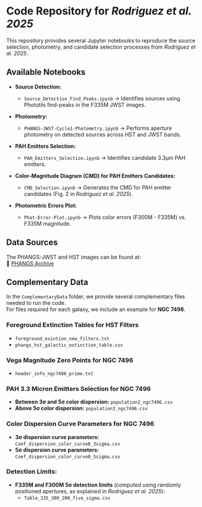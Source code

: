 # Code Repository for *Rodriguez et al. 2025*  

This repository provides several Jupyter notebooks to reproduce the source selection, photometry, and candidate selection processes from *Rodriguez et al. 2025*.  

## Available Notebooks  

- **Source Detection:**  
  - `Source_Detection_Find_Peaks.ipynb` → Identifies sources using Photutils find-peaks in the F335M JWST images.  

- **Photometry:**  
  - `PHANGS-JWST-Cycle1-Photometry.ipynb` → Performs aperture photometry on detected sources across HST and JWST bands.  

- **PAH Emitters Selection:**  
  - `PAH_Emitters_Selection.ipynb` → Identifies candidate 3.3µm PAH emitters.  

- **Color-Magnitude Diagram (CMD) for PAH Emitters Candidates:**  
  - `CMD_Selection.ipynb` → Generates the CMD for PAH emitter candidates (Fig. 2 in *Rodriguez et al. 2025*).  

- **Photometric Errors Plot:**  
  - `Phot-Error-Plot.ipynb` → Plots color errors (F300M - F335M) vs. F335M magnitude.  

## Data Sources  

The PHANGS-JWST and HST images can be found at:  
🔗 [PHANGS Archive](https://archive.stsci.edu/hlsp/phangs)  

## Complementary Data  

In the `ComplementaryData` folder, we provide several complementary files needed to run the code.  
For files required for each galaxy, we include an example for **NGC 7496**.  

### Foreground Extinction Tables for HST Filters  
- `foreground_exintion_new_filters.txt`  
- `phangs_hst_galactic_extinction_table.csv`  

### Vega Magnitude Zero Points for NGC 7496  
- `header_info_ngc7496_prime.txt`  

### PAH 3.3 Micron Emitters Selection for NGC 7496  
- **Between 3σ and 5σ color dispersion:** `population2_ngc7496.csv`  
- **Above 5σ color dispersion:** `population3_ngc7496.csv`  

### Color Dispersion Curve Parameters for NGC 7496  
- **3σ dispersion curve parameters:** `Coef_dispersion_color_curve0_3sigma.csv`  
- **5σ dispersion curve parameters:** `Coef_dispersion_color_curve0_5sigma.csv`  

### Detection Limits:  
- **F335M and F300M 5σ detection limits** (computed using randomly positioned apertures, as explained in *Rodriguez et al. 2025*):  
  - `Table_335_300_200_five_sigma.csv`  

